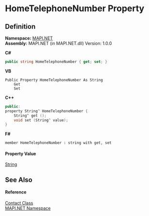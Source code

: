 # HomeTelephoneNumber Property




## Definition
**Namespace:** <a href="5bef4637-66f8-16d4-e5f4-4d0da57a1538.md">MAPI.NET</a>  
**Assembly:** MAPI.NET (in MAPI.NET.dll) Version: 1.0.0

**C#**
``` C#
public string HomeTelephoneNumber { get; set; }
```
**VB**
``` VB
Public Property HomeTelephoneNumber As String
	Get
	Set
```
**C++**
``` C++
public:
property String^ HomeTelephoneNumber {
	String^ get ();
	void set (String^ value);
}
```
**F#**
``` F#
member HomeTelephoneNumber : string with get, set
```



#### Property Value
<a href="https://learn.microsoft.com/dotnet/api/system.string" target="_blank" rel="noopener noreferrer">String</a>

## See Also


#### Reference
<a href="15d9a756-dc0b-8a38-6c7c-2733a049e18c.md">Contact Class</a>  
<a href="5bef4637-66f8-16d4-e5f4-4d0da57a1538.md">MAPI.NET Namespace</a>  
